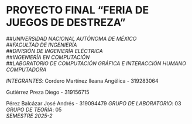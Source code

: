 # PROYECTO FINAL “FERIA DE JUEGOS DE DESTREZA”

##*UNIVERSIDAD NACIONAL AUTÓNOMA DE MÉXICO*  
##*FACULTAD DE INGENIERÍA*  
##*DIVISIÓN DE INGENIERÍA ELÉCTRICA*  
##*INGENIERÍA EN COMPUTACIÓN*  
##*LABORATORIO DE COMPUTACIÓN GRÁFICA E INTERACCIÓN HUMANO COMPUTADORA*  

*INTEGRANTES*: 
Cordero Martínez Ileana Angélica - 319283064

Gutiérrez Preza Diego - 319156715

Pérez Balcázar José Andrés - 319094479
*GRUPO DE LABORATORIO*: 03    
*GRUPO DE TEORÍA*: 05    
*SEMESTRE 2025-2*  
